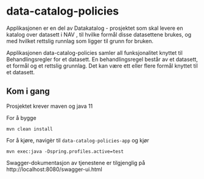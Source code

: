 # data-catalog-policies
Applikasjonen er en del av Datakatalog - prosjektet som skal levere en katalog over datasett i NAV
, til hvilke formål disse datasettene brukes, og med hvilket rettslig runnlag som ligger til grunn for bruken.

Applikasjonen data-catalog-policies samler all funksjonalitet knyttet til Behandlingsregler for et datasett. 
En behandlingsregel består av et datasett, et formål og et rettslig grunnlag. Det kan være ett eller flere formål 
knyttet til et datasett.

## Kom i gang
Prosjektet krever maven og java 11

For å bygge

``mvn clean install``

For å kjøre, navigèr til ``data-catalog-policies-app`` og kjør

``mvn exec:java -Dspring.profiles.active=test``

Swagger-dokumentasjon av tjenestene er tilgjenglig på
http://localhost:8080/swagger-ui.html
